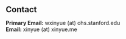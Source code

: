 <h1 id="contact"></h1>

<h2 style="margin: 60px 0px 10px;">Contact</h2>

<p>
<strong>Primary Email:</strong> <email>wxinyue (at) ohs.stanford.edu</email>
<br />
<strong>Email:</strong> <email>xinyue (at) xinyue.me</email>

